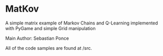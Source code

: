 # MatKov
A simple matrix example of Markov Chains and Q-Learning implemented with PyGame and simple Grid manipulation

Main Author: Sebastian Ponce

All of the code samples are found at /src.